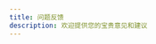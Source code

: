 ```yaml
---
title: 问题反馈
description: 欢迎提供您的宝贵意见和建议
---
```


<script setup>
import { onMounted, ref, watch } from 'vue'
import { useData, useRoute } from 'vitepress'

const { isDark } = useData()
const route = useRoute()
const walineInstance = ref(null)

onMounted(() => {
  if (typeof window !== 'undefined') {
    const maxRetries = 10
    let retryCount = 0

    const initWaline = () => {
      // 如果已经初始化过，先销毁实例
      if (walineInstance.value) {
        walineInstance.value.destroy()
      }

      // 检查 DOM 元素是否存在
      const walineContainer = document.querySelector('#waline')
      if (!walineContainer) {
        console.warn('Waline container not found, retrying...')
        if (retryCount < maxRetries) {
          retryCount++
          setTimeout(initWaline, 100)
        }
        return
      }

      // 检查 Waline 脚本是否加载
      if (typeof window.Waline === 'undefined') {
        console.warn('Waline is not loaded yet, retrying...')
        if (retryCount < maxRetries) {
          retryCount++
          setTimeout(initWaline, 100)
        }
        return
      }

      try {
        // 初始化 Waline
        walineInstance.value = window.Waline.init({
          el: '#waline',
          serverURL: 'https://feedback-api.funfe.cn/',
          dark: isDark.value,
          lang: 'zh-CN',
          login: 'force',
          pageview: true,
          comment: true,
          emoji: [
            '//unpkg.com/@waline/emojis@1.1.0/weibo',
            '//unpkg.com/@waline/emojis@1.1.0/bilibili'
          ],
          imageUploader: false,
          search: false,
          wordLimit: 500,
          requiredMeta: ['nick', 'mail'],
          reaction: true,
          locale: {
            reactionTitle:"欢迎您对funfe提出宝贵的意见和建议！",
            placeholder: '欢迎留下您的意见和建议...'
          }
        })
        console.log('Waline initialized successfully!')
      } catch (error) {
        console.error('Failed to initialize Waline:', error)
        if (retryCount < maxRetries) {
          retryCount++
          setTimeout(initWaline, 100)
        }
      }
    }

    initWaline()
  }
})

// 监听路由变化
watch(
  () => route.path,
  () => {
    if (typeof window !== 'undefined') {
      initWaline()
    }
  }
)
</script>

<template>
  <div class="feedback-container">
    <div class="feedback-header">
      <h1>问题反馈</h1>
      <p class="description">
        欢迎提供您的宝贵意见和建议。您可以在下方直接发表评论，我们会及时回复。
      </p>
      <div class="features">
        <div class="feature">
          <h3>📝 问题反馈</h3>
          <p>遇到问题或 Bug？请详细描述问题发生的场景和复现步骤。</p>
        </div>
        <div class="feature">
          <h3>💡 功能建议</h3>
          <p>有新功能建议？欢迎分享您的想法。</p>
        </div>
        <div class="feature">
          <h3>👥 交流讨论</h3>
          <p>想要交流学习心得？在这里可以展开讨论。</p>
        </div>
      </div>
    </div>
    <ClientOnly>
      <div class="waline-container">
        <div id="waline"></div>
      </div>
    </ClientOnly>
  </div>
</template>

<style scoped>
.feedback-container {
  max-width: 1200px;
  margin: 0 auto;
  padding: 2rem 1rem;
}

.feedback-header {
  text-align: center;
  margin-bottom: 3rem;
}

.description {
  color: var(--vp-c-text-2);
  margin: 1rem 0 2rem;
}

.features {
  display: grid;
  grid-template-columns: repeat(auto-fit, minmax(250px, 1fr));
  gap: 2rem;
  margin: 2rem 0;
}

.feature {
  padding: 1.5rem;
  border-radius: 8px;
  background: var(--vp-c-bg-soft);
  transition: transform 0.2s;
}

.feature:hover {
  transform: translateY(-2px);
}

.feature h3 {
  margin: 0 0 0.5rem;
  font-size: 1.2rem;
  color: var(--vp-c-brand);
}

.feature p {
  margin: 0;
  color: var(--vp-c-text-2);
  font-size: 0.9rem;
  line-height: 1.5;
}

.waline-container {
  margin-top: 2rem;
  border-top: 1px solid var(--vp-c-divider);
  padding-top: 2rem;
}

@media (max-width: 640px) {
  .feedback-container {
    padding: 1rem;
  }
  
  .features {
    grid-template-columns: 1fr;
    gap: 1rem;
  }
}

:deep(.wl-comment) {
  border-radius: 8px;
  padding: 1rem;
  margin-bottom: 1rem;
  background: var(--vp-c-bg-soft);
}

:deep(.wl-header) {
  border-bottom: 1px solid var(--vp-c-divider);
  padding-bottom: 1rem;
  margin-bottom: 1rem;
}
</style>
